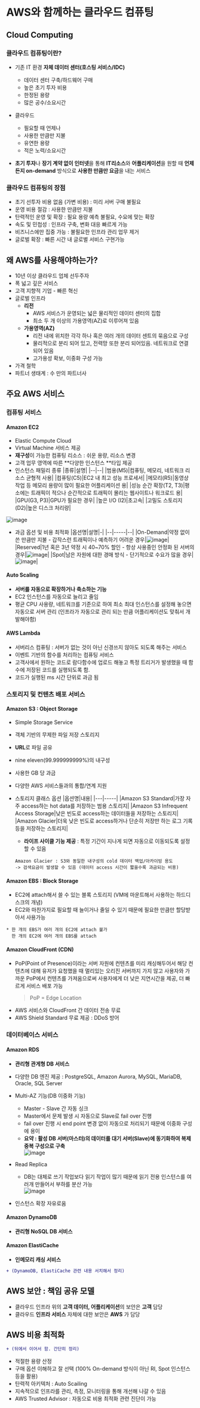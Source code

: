 # AWS와 함께하는 클라우드 컴퓨팅
## Cloud Computing
### 클라우드 컴퓨팅이란?
- 기존 IT 환경 **자체 데이터 센터(호스팅 서비스/IDC)**
  - 데이터 센터 구축/하드웨어 구매
  - 높은 초기 투자 비용
  - 한정된 용량
  - 많은 공수/소요시간 
- 클라우드
  - 필요할 때 언제나
  - 사용한 만큼만 지불
  - 유연한 용량
  - 적은 노력/소요시간

- **초기 투자**나 **장기 계약 없이 인터넷**을 통해 **IT리소스**와 **어플리케이션**을 원할 때 **언제든지 on-demand** 방식으로 **사용한 만큼만 요금**을 내는 서비스

### 클라우드 컴퓨팅의 장점
- 초기 선투자 비용 없음 (가변 비용) : 미리 서버 구매 불필요
- 운영 비용 절감 : 사용한 만큼만 지불
- 탄력적인 운영 및 확장 : 필요 용량 예측 불필요, 수요에 맞는 확장
- 속도 및 민첩성 : 인프라 구축, 변화 대응 빠르게 가능
- 비즈니스에만 집중 가능 : 불필요한 인프라 관리 업무 제거
- 글로벌 확장 : 빠른 시간 내 글로벌 서비스 구현가능

## 왜 AWS를 사용해야하는가?
- 10년 이상 클라우드 업체 선두주자
- 폭 넓고 깊은 서비스
- 고객 지향적 기업 - 빠른 혁신
- 글로벌 인프라
  - **리전**
    - AWS 서비스가 운영되는 넓은 물리적인 데이터 센터의 집합
    - 최소 두 개 이상의 가용영역(AZ)로 이루어져 있음
  - **가용영역(AZ)**
    - 리전 내에 위치한 각각 하나 혹은 여러 개의 데이터 센트의 묶음으로 구성
    - 물리적으로 분리 되어 있고, 전력망 또한 분리 되어있음. 네트워크로 연결 되어 있음
    - 고가용성 확보, 이중화 구성 가능
- 가격 철학
- 파트너 생태계 : 수 만의 파트너사

## 주요 AWS 서비스
### 컴퓨팅 서비스
#### Amazon EC2
- Elastic Compute Cloud
- Virtual Machine 서비스 제공
- **재구성**이 가능한 컴퓨팅 리소스 : 쉬운 용량, 리소스 변경
- 고객 업무 영역에 따른 **다양한 인스턴스 **타입 제공
- 인스턴스 패밀리 종류
   |종류|설명|
   |--|--|
   |범용(M5)|컴퓨팅, 메모리, 네트워크 리소스 균형적 사용|
   |컴퓨팅(C5)|EC2 내 최고 성능 프로세서|
   |메모리(R5)|동영상 작업 등 메모리 용량이 많이 필요한 어플리케이션 용|
   |성능 순간 확장(T2, T3)|평소에는 트래픽이 적으나 순간적으로 트래픽이 몰리는 웹사이트나 워크로드 용|
   |GPU(G3, P3)|GPU가 필요한 경우|
   |높은 I/O (I2)|초고속|
   |고밀도 스토리지(D2)|높은 디스크 처리량|
  
![image](https://user-images.githubusercontent.com/79209568/166398099-310758ff-ab1d-4296-a8f9-374d3af97105.png)
- 과금 옵션 및 비용 최적화
  |옵션명|설명|-|
  |--|-----|--|
  |On-Demand|약정 없이 쓴 만큼만 지불 - 갑작스런 트래픽이나 예측하기 어려운 경우|![image](https://user-images.githubusercontent.com/79209568/166398862-27ab3bcf-c121-479d-a0a4-307fed9310ca.png)|
  |Reserved|1년 혹은 3년 약정 시 40~70% 할인 - 항상 사용중인 안정화 된 서버의 경우|![image](https://user-images.githubusercontent.com/79209568/166399067-32c696ac-5771-4bb1-93f4-ec0ce0d99eae.png)|
  |Spot|남은 자원에 대한 경매 방식 - 단기적으로 수요가 많을 경우|![image](https://user-images.githubusercontent.com/79209568/166399471-47292889-b4a1-4a76-9f1d-f4f345c8c947.png)|

#### Auto Scaling
- **서버를 자동으로 확장하거나 축소하는 기능**
- EC2 인스턴스를 자동으로 늘리고 줄임
- 평균 CPU 사용량, 네트워크를 기준으로 하여 최소 최대 인스턴스를 설정해 놓으면 자동으로 서버 관리 (인프라가 자동으로 관리 되는 만큼 어플리케이션도 맞춰서 개발해야함)
#### AWS Lambda
- 서버리스 컴퓨팅 : 서버가 없는 것이 아닌 신경쓰지 않아도 되도록 해주는 서비스
- 이벤트 기반의 함수를 처리하는 컴퓨팅 서비스
- 고객사에서 원하는 코드로 람다함수에 업로드 해놓고 특정 트리거가 발생했을 때 함수에 저장된 코드를 실행되도록 함.
- 코드가 실행된 ms 시간 단위로 과금 됨

### 스토리지 및 컨텐츠 배포 서비스
#### Amazon S3 : Object Storage
- Simple Storage Service
- 객체 기반의 무제한 파일 저장 스토리지
- **URL**로 파일 공유
- nine eleven(99.999999999%)의 내구성
- 사용한 GB 당 과금
- 다양한 AWS 서비스들과의 통합/연계 지원
- 스토리지 클래스 옵션
  |옵션명|내용|
  |---|-----|
  |Amazon S3 Standard|가장 자주 access하는 hot data를 저장하는 범용 스토리지|
  |Amazon S3 Infrequent Access Storage|낮은 빈도로 access하는 데이터들을 저장하는 스토리지|
  |Amazon Glacier|더욱 낮은 빈도로 access하거나 단순히 저장만 하는 로그 기록 등을 저장하는 스토리지|
  - **라이프 사이클 기능 제공** : 특정 기간이 지나게 되면 자동으로 이동되도록 설정할 수 있음
  
  ```
  Amazon Glacier : S3와 동일한 내구성의 cold 데이터 백업/아카이빙 용도
  -> 검색요금이 발생할 수 있음 (데이터 access 시간이 짧을수록 과금되는 비용)
  ```
#### Amazon EBS : Block Storage
- EC2에 attach해서 쓸 수 있는 블록 스토리지 (VM에 마운트해서 사용하는 하드디스크의 개념)
- EC2와 마찬가지로 필요할 때 늘이거나 줄일 수 있기 때문에 필요한 만큼만 할당받아서 사용가능
```
* 한 개의 EBS가 여러 개의 EC2에 attach 불가
  한 개의 EC2에 여러 개의 EBS를 attach 
```

#### Amazon CloudFront (CDN)
- PoP(Point of Presence)이라는 서버 자원에 컨텐츠를 미리 캐싱해두어서 해당 컨텐츠에 대해 유저가 요청했을 때 멀리있는 오리진 서버까지 가지 않고 사용자와 가까운 PoP에서 컨텐츠를 가져옴으로써 사용자에게 더 낮은 지연시간을 제공, 더 빠르게 서비스 배포 가능
  > PoP = Edge Location
- AWS 서비스와 CloudFront 간 데이터 전송 무료
- AWS Shield Standard 무료 제공 : DDoS 방어


### 데이터베이스 서비스
#### Amazon RDS
- **관리형 관게형 DB 서비스**
- 다양한 DB 엔진 제공 : PostgreSQL, Amazon Aurora, MySQL, MariaDB, Oracle, SQL Server
- Multi-AZ 기능(DB 이중화 기능)
  - Master - Slave 간 자동 싱크
  - Master에서 문제 발생 시 자동으로 Slave로 fail over 진행
  - fail over 진행 시 end point 변경 없이 자동으로 처리되기 때문에 이중화 구성에 용이
  - **요약 : 활성 DB 서버(마스터)의 데이터를 대기 서버(Slave)에 동기화하여 복제 중복 구성으로 구축**  
  ![image](https://user-images.githubusercontent.com/79209568/166410475-4175e7cb-fa24-4d80-882a-7d00092e92bd.png)
  
- Read Replica
  - DB는 대체로 쓰기 작업보다 읽기 작업이 많기 때문에 읽기 전용 인스턴스를 여러개 만들어서 부하를 분산 가능  
  ![image](https://user-images.githubusercontent.com/79209568/166410565-9af64ea5-e64a-4e08-9706-f8fb4214c510.png)
- 인스턴스 확장 자유로움 
#### Amazon DynamoDB
- **관리형 NoSQL DB 서비스**

#### Amazon ElastiCache
- **인메모리 캐싱 서비스**

```diff
+ (DynamoDB, ElastiCache 관련 내용 서치해서 정리)
```

## AWS 보안 : 책임 공유 모델
- 클라우드 인프라 위의 **고객 데이터, 어플리케이션**의 보안은 **고객** 담당
- 클라우드 **인프라 서비스** 자체에 대한 보안은 **AWS** 가 담당

## AWS 비용 최적화
```diff
+ (뒤에서 이어서 함. 간단히 정리)
```
- 적절한 용량 산정
- 구매 옵션 이해하고 잘 선택 (100% On-demand 방식이 아닌 RI, Spot 인스턴스 등을 활용)
- 탄력적 아키텍처 : Auto Scailing
- 지속적으로 인프라를 관리, 측정, 모니터링을 통해 개선해 나갈 수 있음 
- AWS Trusted Advisor : 자동으로 비용 최적화 관련 진단이 가능


